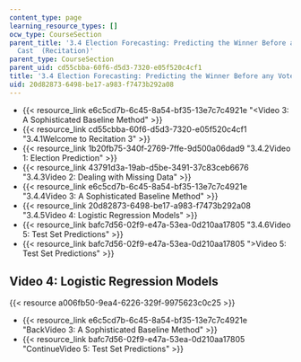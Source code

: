 ```yaml
---
content_type: page
learning_resource_types: []
ocw_type: CourseSection
parent_title: '3.4 Election Forecasting: Predicting the Winner Before any Votes are
  Cast  (Recitation)'
parent_type: CourseSection
parent_uid: cd55cbba-60f6-d5d3-7320-e05f520c4cf1
title: '3.4 Election Forecasting: Predicting the Winner Before any Votes are Cast  (Recitation)'
uid: 20d82873-6498-be17-a983-f7473b292a08
---
```


*   {{< resource_link e6c5cd7b-6c45-8a54-bf35-13e7c7c4921e "\<Video 3: A Sophisticated Baseline Method" >}}
*   {{< resource_link cd55cbba-60f6-d5d3-7320-e05f520c4cf1 "3.4.1Welcome to Recitation 3" >}}
*   {{< resource_link 1b20fb75-340f-2769-7ffe-9d500a06dad9 "3.4.2Video 1: Election Prediction" >}}
*   {{< resource_link 43791d3a-19ab-d5be-3491-37c83ceb6676 "3.4.3Video 2: Dealing with Missing Data" >}}
*   {{< resource_link e6c5cd7b-6c45-8a54-bf35-13e7c7c4921e "3.4.4Video 3: A Sophisticated Baseline Method" >}}
*   {{< resource_link 20d82873-6498-be17-a983-f7473b292a08 "3.4.5Video 4: Logistic Regression Models" >}}
*   {{< resource_link bafc7d56-02f9-e47a-53ea-0d210aa17805 "3.4.6Video 5: Test Set Predictions" >}}
*   {{< resource_link bafc7d56-02f9-e47a-53ea-0d210aa17805 "\>Video 5: Test Set Predictions" >}}

Video 4: Logistic Regression Models
-----------------------------------

{{< resource a006fb50-9ea4-6226-329f-9975623c0c25 >}}

*   {{< resource_link e6c5cd7b-6c45-8a54-bf35-13e7c7c4921e "BackVideo 3: A Sophisticated Baseline Method" >}}
*   {{< resource_link bafc7d56-02f9-e47a-53ea-0d210aa17805 "ContinueVideo 5: Test Set Predictions" >}}
